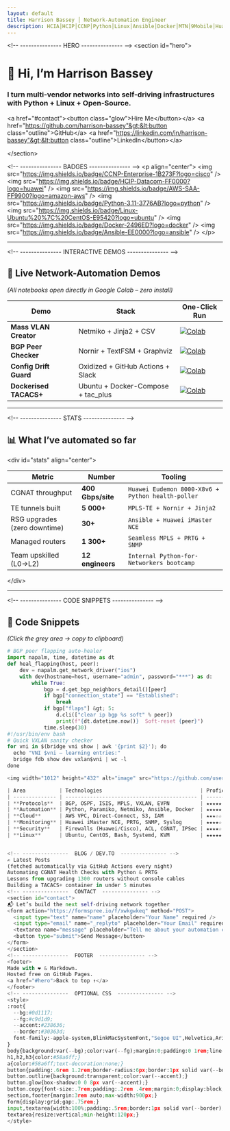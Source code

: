 ```yaml
---
layout: default
title: Harrison Bassey │ Network-Automation Engineer
description: HCIA│HCIP│CCNP│Python│Linux│Ansible│Docker│MTN│9Mobile│Huawei│Cisco
---
```


&lt;!-- ---------------  HERO  --------------- --&gt;
&lt;section id="hero"&gt;

# 👋 Hi, I’m **Harrison Bassey**  
### I turn **multi-vendor networks** into **self-driving infrastructures** with **Python + Linux + Open-Source**.

&lt;a href="#contact"&gt;&lt;button class="glow"&gt;Hire Me&lt;/button&gt;&lt;/a&gt;
&lt;a href="https://github.com/harrison-bassey"&gt;&lt;button class="outline"&gt;GitHub&lt;/a&gt;
&lt;a href="https://linkedin.com/in/harrison-bassey"&gt;&lt;button class="outline"&gt;LinkedIn&lt;/button&gt;&lt;/a&gt;

&lt;/section&gt;

&lt;!-- ---------------  BADGES  --------------- --&gt;
&lt;p align="center"&gt;
  &lt;img src="https://img.shields.io/badge/CCNP-Enterprise-1B273F?logo=cisco" /&gt;
  &lt;img src="https://img.shields.io/badge/HCIP-Datacom-FF0000?logo=huawei" /&gt;
  &lt;img src="https://img.shields.io/badge/AWS-SAA-FF9900?logo=amazon-aws" /&gt;
  &lt;img src="https://img.shields.io/badge/Python-3.11-3776AB?logo=python" /&gt;
  &lt;img src="https://img.shields.io/badge/Linux-Ubuntu%20%7C%20CentOS-E95420?logo=ubuntu" /&gt;
  &lt;img src="https://img.shields.io/badge/Docker-2496ED?logo=docker" /&gt;
  &lt;img src="https://img.shields.io/badge/Ansible-EE0000?logo=ansible" /&gt;
&lt;/p&gt;

---

&lt;!-- ---------------  INTERACTIVE DEMOS  --------------- --&gt;
## 🚀 Live Network-Automation Demos
*(All notebooks open directly in Google Colab – zero install)*

| Demo | Stack | One-Click Run |
|------|-------|---------------|
| **Mass VLAN Creator** | Netmiko + Jinja2 + CSV | [![Colab](https://colab.research.google.com/assets/colab-badge.svg)](https://colab.research.google.com/github/harrison-bassey/netauto-lab/blob/main/mass_vlan.ipynb) |
| **BGP Peer Checker** | Nornir + TextFSM + Graphviz | [![Colab](https://colab.research.google.com/assets/colab-badge.svg)](https://colab.research.google.com/github/harrison-bassey/netauto-lab/blob/main/bgp_peer.ipynb) |
| **Config Drift Guard** | Oxidized + GitHub Actions + Slack | [![Colab](https://colab.research.google.com/assets/colab-badge.svg)](https://colab.research.google.com/github/harrison-bassey/netauto-lab/blob/main/drift_guard.ipynb) |
| **Dockerised TACACS+** | Ubuntu + Docker-Compose + tac_plus | [![Colab](https://colab.research.google.com/assets/colab-badge.svg)](https://colab.research.google.com/github/harrison-bassey/netauto-lab/blob/main/tacacs_docker.ipynb) |

---

&lt;!-- ---------------  STATS  --------------- --&gt;
## 📊 What I’ve automated so far
&lt;div id="stats" align="center"&gt;

| Metric | Number | Tooling |
|--------|--------|---------|
| CGNAT throughput | **400 Gbps/site** | `Huawei Eudemon 8000-X8v6 + Python health-poller` |
| TE tunnels built | **5 000+** | `MPLS-TE + Nornir + Jinja2` |
| RSG upgrades (zero downtime) | **30+** | `Ansible + Huawei iMaster NCE` |
| Managed routers | **1 300+** | `Seamless MPLS + PRTG + SNMP` |
| Team upskilled (L0→L2) | **12 engineers** | `Internal Python-for-Networkers bootcamp` |

&lt;/div&gt;

---

&lt;!-- ---------------  CODE SNIPPETS  --------------- --&gt;
## 🧪 Code Snippets
*(Click the grey area → copy to clipboard)*

```python
# BGP peer flapping auto-healer
import napalm, time, datetime as dt
def heal_flapping(host, peer):
    dev = napalm.get_network_driver("ios")
    with dev(hostname=host, username="admin", password="***") as d:
        while True:
            bgp = d.get_bgp_neighbors_detail()[peer]
            if bgp["connection_state"] == "Established":
                break
            if bgp["flaps"] &gt; 5:
                d.cli(["clear ip bgp %s soft" % peer])
                print(f"{dt.datetime.now()}  Soft-reset {peer}")
            time.sleep(30)
#!/usr/bin/env bash
# Quick VXLAN sanity checker
for vni in $(bridge vni show | awk '{print $2}'); do
  echo "VNI $vni – learning entries:"
  bridge fdb show dev vxlan$vni | wc -l
done

<img width="1012" height="432" alt="image" src="https://github.com/user-attachments/assets/46348852-5140-4e86-81f9-3c8781af6360" />

| Area           | Technologies                                | Proficiency   |
| -------------- | ------------------------------------------- | --------------|
| **Protocols**  | BGP, OSPF, ISIS, MPLS, VXLAN, EVPN          | ★★★★★       |
| **Automation** | Python, Paramiko, Netmiko, Ansible, Docker  | ★★★★★       |
| **Cloud**      | AWS VPC, Direct-Connect, S3, IAM            | ★★★☆☆       |
| **Monitoring** | Huawei iMaster NCE, PRTG, SNMP, Syslog      | ★★★★☆       |
| **Security**   | Firewalls (Huawei/Cisco), ACL, CGNAT, IPSec | ★★★★☆       |
| **Linux**      | Ubuntu, CentOS, Bash, Systemd, KVM          | ★★★★★       |


<!-- ---------------  BLOG / DEV.TO  --------------- -->
✍️ Latest Posts
(fetched automatically via GitHub Actions every night)
Automating CGNAT Health Checks with Python & PRTG
Lessons from upgrading 1300 routers without console cables
Building a TACACS+ container in under 5 minutes
<!-- ---------------  CONTACT  --------------- -->
<section id="contact">
📬 Let’s build the next self-driving network together
<form action="https://formspree.io/f/xwkgwkeq" method="POST">
  <input type="text" name="name" placeholder="Your Name" required />
  <input type="email" name="_replyto" placeholder="Your Email" required />
  <textarea name="message" placeholder="Tell me about your automation challenge..." required></textarea>
  <button type="submit">Send Message</button>
</form>
</section>
<!-- ---------------  FOOTER  --------------- -->
<footer>
Made with ❤️ & Markdown.  
Hosted free on GitHub Pages.  
<a href="#hero">Back to top ↑</a>
</footer>
<!-- ---------------  OPTIONAL CSS  --------------- -->
<style>
:root{
  --bg:#0d1117;
  --fg:#c9d1d9;
  --accent:#238636;
  --border:#30363d;
  font-family:-apple-system,BlinkMacSystemFont,"Segoe UI",Helvetica,Arial,sans-serif;
}
body{background:var(--bg);color:var(--fg);margin:0;padding:0 1rem;line-height:1.6;}
h1,h2,h3{color:#58a6ff;}
a{color:#58a6ff;text-decoration:none;}
button{padding:.6rem 1.2rem;border-radius:6px;border:1px solid var(--border);background:var(--accent);color:#fff;cursor:pointer;margin:.25rem;}
button.outline{background:transparent;color:var(--accent);}
button.glow{box-shadow:0 0 8px var(--accent);}
button.copy{font-size:.7rem;padding:.2rem .4rem;margin:0;display:block;margin-top:-1rem;}
section,footer{margin:3rem auto;max-width:900px;}
form{display:grid;gap:.75rem;}
input,textarea{width:100%;padding:.5rem;border:1px solid var(--border);border-radius:6px;background:#161b22;color:var(--fg);}
textarea{resize:vertical;min-height:120px;}
</style>

